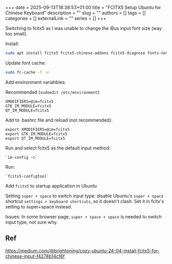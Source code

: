 +++ 
date = 2025-09-13T18:38:53+01:00
title = "FCITX5 Setup Ubuntu for Chinese Keyboard"
description = ""
slug = ""
authors = []
tags = []
categories = []
externalLink = ""
series = []
+++

Switching to fcitx5 as I was unable to change the iBus input font size (way too small).

Install:

```bash
sudo apt install fcitx5 fcitx5-chinese-addons fcitx5-diagnose fonts-noto-cjk fonts-noto-cjk-extra `im-config`
```

Update font cache:

```bash
sudo fc-cache -f -v
```

Add environment variahbles:

Recommended (`sudoedit /etc/environment`):

```
XMODIFIERS=@im=fcitx5
GTK_IM_MODULE=fcitx5
QT_IM_MODULE=fcitx5
```

Add to .bashrc file and reload (not recommended):

```
export XMODIFIERS=@im=fcitx5
export GTK_IM_MODULE=fcitx5
export QT_IM_MODULE=fcitx5
```

Run and select fcitx5 as the default input method:

```
`im-config -c`
```

Run:

```
`fcitx5-configtool`
```

Add `fcitx5` to startup application in Ubuntu

Setting `super + space` to switch input type:
disable Ubuntu's `super + space` shortcut `settings > keyboard shortcuts`, so it doesn't clash. Set it in fcitx's setting to super+space instead.

Issues:
In some browser page, `super + space + space` is needed to switch input type, not sure why.

## Ref

https://medium.com/@brightoning/cozy-ubuntu-24-04-install-fcitx5-for-chinese-input-f4278b14cf6f

